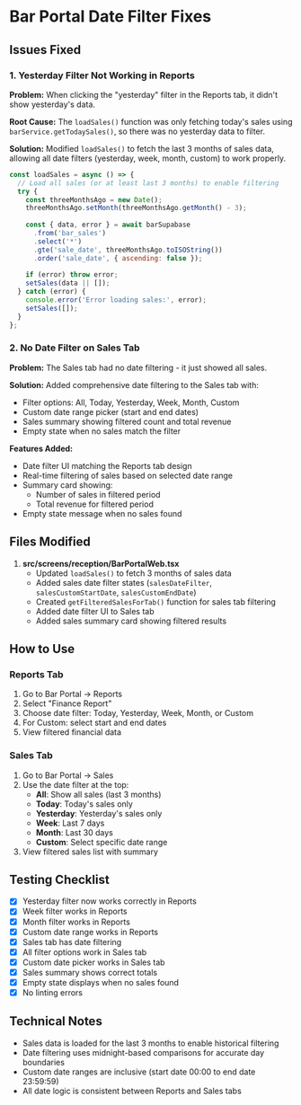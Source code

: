 # Bar Portal Date Filter Fixes

## Issues Fixed

### 1. Yesterday Filter Not Working in Reports
**Problem:** When clicking the "yesterday" filter in the Reports tab, it didn't show yesterday's data.

**Root Cause:** The `loadSales()` function was only fetching today's sales using `barService.getTodaySales()`, so there was no yesterday data to filter.

**Solution:** Modified `loadSales()` to fetch the last 3 months of sales data, allowing all date filters (yesterday, week, month, custom) to work properly.

```javascript
const loadSales = async () => {
  // Load all sales (or at least last 3 months) to enable filtering
  try {
    const threeMonthsAgo = new Date();
    threeMonthsAgo.setMonth(threeMonthsAgo.getMonth() - 3);
    
    const { data, error } = await barSupabase
      .from('bar_sales')
      .select('*')
      .gte('sale_date', threeMonthsAgo.toISOString())
      .order('sale_date', { ascending: false });
    
    if (error) throw error;
    setSales(data || []);
  } catch (error) {
    console.error('Error loading sales:', error);
    setSales([]);
  }
};
```

### 2. No Date Filter on Sales Tab
**Problem:** The Sales tab had no date filtering - it just showed all sales.

**Solution:** Added comprehensive date filtering to the Sales tab with:
- Filter options: All, Today, Yesterday, Week, Month, Custom
- Custom date range picker (start and end dates)
- Sales summary showing filtered count and total revenue
- Empty state when no sales match the filter

**Features Added:**
- Date filter UI matching the Reports tab design
- Real-time filtering of sales based on selected date range
- Summary card showing:
  - Number of sales in filtered period
  - Total revenue for filtered period
- Empty state message when no sales found

## Files Modified

1. **src/screens/reception/BarPortalWeb.tsx**
   - Updated `loadSales()` to fetch 3 months of sales data
   - Added sales date filter states (`salesDateFilter`, `salesCustomStartDate`, `salesCustomEndDate`)
   - Created `getFilteredSalesForTab()` function for sales tab filtering
   - Added date filter UI to Sales tab
   - Added sales summary card showing filtered results

## How to Use

### Reports Tab
1. Go to Bar Portal → Reports
2. Select "Finance Report"
3. Choose date filter: Today, Yesterday, Week, Month, or Custom
4. For Custom: select start and end dates
5. View filtered financial data

### Sales Tab
1. Go to Bar Portal → Sales
2. Use the date filter at the top:
   - **All**: Show all sales (last 3 months)
   - **Today**: Today's sales only
   - **Yesterday**: Yesterday's sales only
   - **Week**: Last 7 days
   - **Month**: Last 30 days
   - **Custom**: Select specific date range
3. View filtered sales list with summary

## Testing Checklist

- [x] Yesterday filter now works correctly in Reports
- [x] Week filter works in Reports
- [x] Month filter works in Reports
- [x] Custom date range works in Reports
- [x] Sales tab has date filtering
- [x] All filter options work in Sales tab
- [x] Custom date picker works in Sales tab
- [x] Sales summary shows correct totals
- [x] Empty state displays when no sales found
- [x] No linting errors

## Technical Notes

- Sales data is loaded for the last 3 months to enable historical filtering
- Date filtering uses midnight-based comparisons for accurate day boundaries
- Custom date ranges are inclusive (start date 00:00 to end date 23:59:59)
- All date logic is consistent between Reports and Sales tabs

